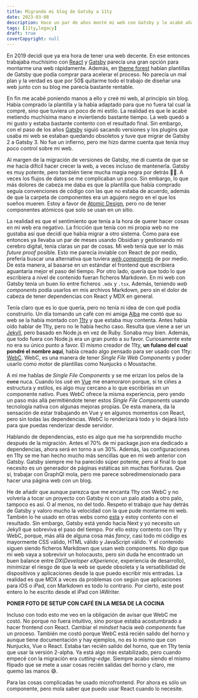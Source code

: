 ```yaml
---
title: Migrando mi blog de Gatsby a 11ty
date: 2023-03-08
description: Hace un par de años monté mi web con Gatsby y le acabé añadiendo un blog. Déjame contarte cómo y por qué acabé migrándolo a 11ty.
tags: [11ty,legacy]
draft: true
coverCopyright: null
---
```


En 2019 decidí que ya era hora de tener una web decente. En ese entonces trabajaba muchísimo con [React]() y [Gatsby]() parecía una gran opción para montarme una web rápidamente. Además, en [theme forest]() habían plantillas de Gatsby que podía comprar para acelerar el proceso. No parecía un mal plan y la verdad es que por 50$ quitarme todo el trabajo de diseñar una web junto con su blog me parecía bastante rentable. 

En fin me acabé poniendo manos a ello y creé mi web, al principio sin blog. Había comprado la plantilla y la había adaptado para que no fuera tal cual la compré, sino que tuviera un poco de mi estilo. La realidad es que le acabé metiendo muchísima mano e inviertiendo bastante tiempo. La web quedó a mi gusto y estaba bastante contento con el resultado final. Sin embargo, con el paso de los años [Gatsby]() siguió sacando versiones y los plugins que usaba mi web se estaban quedando obsoletos y tuve que migrar de Gatsby 2 a Gatsby 3. No fue un infierno, pero me hizo darme cuenta que tenía muy poco control sobre mi web. 

Al margen de la migración de versiones de Gatsby, me di cuenta de que se me hacía difícil hacer crecer la web, a veces incluso de mantenerla. Gatsby es muy potente, pero también tiene mucha magia negra por detrás 🧙‍♂️. A veces los flujos de datos se me complicaban un poco. Sin embargo, lo que más dolores de cabeza me daba es que la plantilla que había comprado seguía convenciones de código con las que no estaba de acuerdo, además de que la carpeta de componentes era un agujero negro en el que los sueños mueren. Estoy a favor de [Atomic Design](), pero no de tener componentes atómicos que solo se usan en un sitio.

La realidad es que el sentimiento que tenía a la hora de querer hacer cosas en mi web era negativo. La fricción que tenía con mi propia web no me gustaba así que decidí que había migrar a otro sistema. Como para ese entonces ya llevaba un par de meses usando Obsidian y gestionando mi cerebro digital, tenía claras un par de cosas. Mi web tenía que ser lo más *future proof* posible. Esto me parecía inviable con React de por medio, prefería buscar una alternativa que tuviera [*web components*]() de por medio. De esta manera, al basarse en un estándar el frontend que escribiera aguantaría mejor el paso del tiempo. Por otro lado, quería que todo lo que escribiera a nivel de contenido fueran ficheros Markdown. En mi web con Gatsby tenía un buen lío entre ficheros `.mdx` y `.tsx`. Además, teniendo *web components* podía usarlos en mis archivos Markdown, pero sin el dolor de cabeza de tener dependencias con React y MDX en general.

Tenía claro que es lo que quería, pero no tenía ni idea de con qué podía construirlo. Un día tomando un café con mi amiga [Alba](https://www.albaherrerias.dev/) me contó que su web se la había montado con [11ty]() y que estaba muy contenta. Antes había oído hablar de 11ty, pero no le había hecho caso. Resulta que viene a ser un [Jekyll](), pero basado en Node.js en vez de Ruby. Sonaba muy bien. Además, que todo fuera con Node.js era un gran punto a su favor. Curiosamente este no era su único punto a favor. El mismo creador de 11ty, **un fulano del cual pondré el nombre aquí**, había creado algo pensado para ser usado con 11ty: [WebC](https://github.com/11ty/webc). WebC, es una manera de tener *Single File Web Components* y poder usarlo como motor de plantillas como Nunjucks o Moustache.

A mí me hablas de *Single File Components* y se me erizan los pelos de la ~~cuca~~ nuca. Cuando los usé en [Vue]() me enamoraron porque, si te ciñes a estructura y estilos, es algo muy cercano a lo que escribirías en un componente nativo. Pues WebC ofrece la misma experiencia, pero yendo un paso más allá permitiéndote tener estos *Single File Components* usando tecnología nativa con algunas mejoras propias. De esta manera, da la sensación de estar trabajando en Vue y en algunos momentos con React, pero sin todas las dependencias. WebC lo renderizará todo y lo dejará listo para que puedas renderizar desde servidor.

Hablando de dependencias, esto es algo que me ha sorprendido mucho después de la migración. Antes el 70% de mi package.json era dedicado a dependencias, ahora será en torno a un 30%. Además, las configuraciones en 11ty se me han hecho mucho más sencillas que en mi web anterior con Gatsby. Gatsby siempre me ha parecido súper potente, pero al final lo que necesito es un generador de páginas estáticas sin muchas florituras. Que sí, trabajar con GraphQl mola, pero me parece sobredimensionado para hacer una página web con un blog.

He de añadir que aunque parezca que me encanta 11ty con WebC y no volvería a tocar un proyecto con Gatsby ni con un palo atado a otro palo, tampoco es así. O al menos, no del todo. Respeto el trabajo que hay detrás de Gatsby y valoro mucho la velocidad con la que pude montarme mi web. También lo he usado en otras webs como [esta](https://mariachi.soy) y estoy contento con el resultado. Sin embargo, Gatsby está yendo hacia Next y yo necesito un Jekyll que sobreviva el paso del tiempo. Por ello estoy contento con 11ty y WebC, porque, más allá de alguna cosa más *fancy*, casi todo mi código es mayormente CSS válido, HTML válido y JavaScript válido. Y el contenido siguen siendo ficheros Markdown que usan web components. No digo que mi web vaya a sobrevivir un holocausto, pero sin duda he encontrado un buen balance entre *DX*(*Developer eXperience*, experiencia de desarrollo), minimizar el riesgo de que la web se quede obsoleta y la versatibilidad de dispositivos y aplicaciones desde la que puedo escribir mis entradas. La realidad es que MDX a veces da problemas con según que aplicaciones para iOS o iPad, con Markdown es todo lo contrario. Por cierto, este post entero lo he escrito desde el iPad con IAWriter.

**PONER FOTO DE SETUP CON CAFÉ EN LA MESA DE LA COCINA**

Incluso con todo esto me veo en la obligación de avisar que WebC me costó. No porque no fuera intuitivo, sino porque estaba acostumbrado a hacer frontend con React. Cambiar el *mindset* hacia *web components* fue un proceso. También me costó porque WebC está recién salido del horno y aunque tiene documentación y hay ejemplos, no es lo mismo que con Nunjucks, Vue o React. Estaba tan recién salido del horno, que en 11ty tenía que usar la versión 2-alpha. Ya está algo más estabilizado, pero cuando empecé con la migración era *cutting-edge*. Siempre acabo siendo el mismo flipado que se mete a usar cosas recién salidas del horno y claro, me quemo las manos 😅.

Para las cosas complicadas he usado microfrontend. Por ahora es sólo un componente, pero mola saber que puedo usar React cuando lo necesite.

